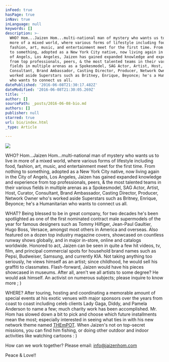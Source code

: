 ```yaml
---
inFeed: true
hasPage: true
inNav: true
inLanguage: null
keywords: []
description: >-
  WHO? Hom...Jaizen Hom...multi-national man of mystery who wants us to live in
  more of a mixed world, where various forms of lifestyle including food,
  fashion, art, music, and entertainment meet for the first time. From nothing
  to something, adopted as a New York City native, now living again in the City
  of Angels, Los Angeles, Jaizen has gained expanded knowledge and experience
  from top professionals, peers, & the most talented teams in their various
  fields in multiple arenas as a Spokesmodel, SAG Actor, Artist, Host, Curator,
  Consultant, Brand Ambassador, Casting Director, Producer, Network Owner who's
  worked aside Superstars such as Britney, Enrique, Beyonce; he's a Humanitarian
  who wants to connect us all.
datePublished: '2016-06-08T21:30:17.482Z'
dateModified: '2016-06-08T21:30:05.269Z'
title: ''
author: []
sourcePath: _posts/2016-06-08-bio.md
authors: []
publisher: null
starred: true
url: bio/index.html
_type: Article

---
```

![](https://the-grid-user-content.s3-us-west-2.amazonaws.com/f97ef309-3302-40a4-8d59-a92c68596601.jpg)

WHO? Hom...Jaizen Hom...multi-national man of mystery who wants us to live in more of a mixed world, where various forms of lifestyle including food, fashion, art, music, and entertainment meet for the first time. From nothing to something, adopted as a New York City native, now living again in the City of Angels, Los Angeles, Jaizen has gained expanded knowledge and experience from top professionals, peers, & the most talented teams in their various fields in multiple arenas as a Spokesmodel, SAG Actor, Artist, Host, Curator, Consultant, Brand Ambassador, Casting Director, Producer, Network Owner who's worked aside Superstars such as Britney, Enrique, Beyonce; he's a Humanitarian who wants to connect us all.

WHAT? Being blessed to be in great company, for two decades he's been spotlighted as one of the first nominated contract male supermodels of the year for famous designers such as Tommy Hilfiger, Jean-Paul Gaultier, Hugo Boss, Versace, amongst most others in America and overseas. Also featured on a dozen top industry magazine covers, showcased on countless runway shows globally, and in major in-store, online and catalogs worldwide. Honored to act, Jaizen can be seen in quite a few hit videos, tv, film, and principal commercial spots for household brand names such as Pepsi, Budweiser, Samsung, and currently KIA. Not taking anything too seriously, he views himself as an artist; since childhood, he would sell his graffiti to classmates. Flash-forward, Jaizen would have his pieces showcased in museums. After all, aren't we all artists to some degree? He would ask himself. An activist on numerous subjects; please inquire to know more ; )

WHERE? After touring, hosting and coordinating a memorable amount of special events at his exotic venues with major sponsors over the years from coast to coast including celeb clients Lady Gaga, Diddy, and Pamela Anderson to name a few; much charity work has been accomplished. Mr. Hom has slowed down a bit to pick and choose which future installments mean the most; especially interested in seeing what ties in with his new network theme named [THEmPOT][0]. When Jaizen's not on top-secret missions, you can find him fishing, or doing other outdoor and indoor activities like watching cartoons : )

How can we work together? Please email: info@jaizenhom.com

Peace & Love!!

[0]: http://thempot.com/